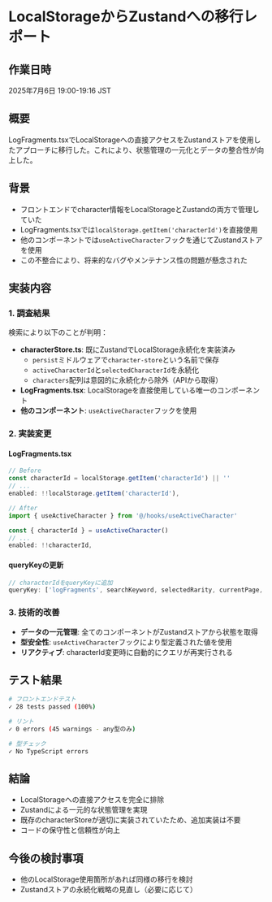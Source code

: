 # LocalStorageからZustandへの移行レポート

## 作業日時
2025年7月6日 19:00-19:16 JST

## 概要
LogFragments.tsxでLocalStorageへの直接アクセスをZustandストアを使用したアプローチに移行した。これにより、状態管理の一元化とデータの整合性が向上した。

## 背景
- フロントエンドでcharacter情報をLocalStorageとZustandの両方で管理していた
- LogFragments.tsxでは`localStorage.getItem('characterId')`を直接使用
- 他のコンポーネントでは`useActiveCharacter`フックを通じてZustandストアを使用
- この不整合により、将来的なバグやメンテナンス性の問題が懸念された

## 実装内容

### 1. 調査結果
検索により以下のことが判明：
- **characterStore.ts**: 既にZustandでLocalStorage永続化を実装済み
  - `persist`ミドルウェアで`character-store`という名前で保存
  - `activeCharacterId`と`selectedCharacterId`を永続化
  - `characters`配列は意図的に永続化から除外（APIから取得）
- **LogFragments.tsx**: LocalStorageを直接使用している唯一のコンポーネント
- **他のコンポーネント**: `useActiveCharacter`フックを使用

### 2. 実装変更

#### LogFragments.tsx
```typescript
// Before
const characterId = localStorage.getItem('characterId') || ''
// ...
enabled: !!localStorage.getItem('characterId'),

// After
import { useActiveCharacter } from '@/hooks/useActiveCharacter'

const { characterId } = useActiveCharacter()
// ...
enabled: !!characterId,
```

#### queryKeyの更新
```typescript
// characterIdをqueryKeyに追加
queryKey: ['logFragments', searchKeyword, selectedRarity, currentPage, characterId],
```

### 3. 技術的改善
- **データの一元管理**: 全てのコンポーネントがZustandストアから状態を取得
- **型安全性**: `useActiveCharacter`フックにより型定義された値を使用
- **リアクティブ**: characterId変更時に自動的にクエリが再実行される

## テスト結果
```bash
# フロントエンドテスト
✓ 28 tests passed (100%)

# リント
✓ 0 errors (45 warnings - any型のみ)

# 型チェック
✓ No TypeScript errors
```

## 結論
- LocalStorageへの直接アクセスを完全に排除
- Zustandによる一元的な状態管理を実現
- 既存のcharacterStoreが適切に実装されていたため、追加実装は不要
- コードの保守性と信頼性が向上

## 今後の検討事項
- 他のLocalStorage使用箇所があれば同様の移行を検討
- Zustandストアの永続化戦略の見直し（必要に応じて）